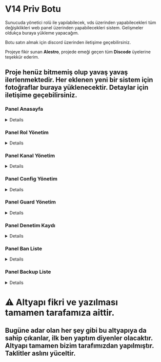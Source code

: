 # V14 Priv Botu
Sunucuda yönetici rolü ile yapılabilecek, vds üzerinden yapabilecekleri tüm değişiklikleri web panel üzerinden yapabilecekleri sistem. Gelişmeler oldukça buraya yükleme yapacağım.

Botu satın almak için discord üzerinden iletişime geçebilirsiniz.

Projeye fikir sunan **Alestro**, projede emeği geçen tüm **Discode** üyelerine teşekkür ederim.

## Proje henüz bitmemiş olup yavaş yavaş ilerlenmektedir. Her eklenen yeni bir sistem için fotoğraflar buraya yüklenecektir. Detaylar için iletişime geçebilirsiniz.

### Panel Anasayfa
<details>
    - Sunucuda bulanan üyeleri, tag rolündeki kişileri, url kullanımını ve booster sayısını gösterir.
  <img src="https://github.com/ariscik/V14-Web-Priv-Discord-Bot/assets/96181006/e2068456-35b2-4f3e-ac96-4c86664d9698">
</details>

### Panel Rol Yönetim
<details>
  - Sunucuda bulanan rolleri listeler. İlk buton rolü bir üst sıraya taşır. İkinci buton bir alt sıraya taşır. Üçüncü buton rolü siler, dördüncü buton rolün ayrı gösterini açıp kapatır. Eğer botun rolü yönetme izni yoksa butonlar kapalı kalır. Rol oluştur butonuna tıklayarak açılan modaldan rol oluşturabilirsiniz.
  <img src="https://github.com/ariscik/V14-Web-Priv-Discord-Bot/assets/96181006/07ff7edb-ca47-470f-981e-95e5845fbe17">
</details>

### Panel Kanal Yönetim
<details>
  - Sunucuda bulunan kanalları listeler. Button ile kanalı silebilirsiniz. Kanal isminin başındaki # işareti kanalın kategori olduğunu işaret eder. Kanal oluştur butonuna tıklayarak açılan modaldan kanal oluşturabilirsiniz.
  <img src="https://github.com/ariscik/V14-Web-Priv-Discord-Bot/assets/96181006/f04fe450-0a2d-4a66-9c18-c05cce6c5a94">
</details>

### Panel Config Yönetim
<details>
  - Sunucuda çalışacak olan guard tokenini, dağıtıcı tokenlerini ve banlama işlemi için taç hesabı tokenini girebilirsiniz.
  <img src="https://github.com/ariscik/V14-Web-Priv-Discord-Bot/assets/96181006/f586e08a-7e68-495c-b660-bc5975a45f25">
</details>

### Panel Guard Yönetim
<details>
  - Güvenli listesinden güvenlide olan kişileri buton ile çıkarabilir, sağ üstteki buton ile de yeni güvenli kişi ekleyebilirsiniz. Guard işlem listesinden kimin sunucuda yasaklı işlemleri yaptığını görebilirsiniz.
  <img src="https://github.com/ariscik/V14-Web-Priv-Discord-Bot/assets/96181006/73da43b4-17b1-41dd-8a90-2258346e5dcf">
  <img src="https://github.com/ariscik/V14-Web-Priv-Discord-Bot/assets/96181006/847c3150-c91f-4bad-aff0-bc6bf53f4f70">
  <img src="https://github.com/ariscik/V14-Web-Priv-Discord-Bot/assets/96181006/cb7d8326-527b-4f20-ba11-478f3e93cd9d">
</details>

### Panel Denetim Kaydı
<details>
  - Burada logları görebilir, sunucuda olan olayları inceleyebilirsiniz.
  <img src="https://github.com/ariscik/V14-Web-Priv-Discord-Bot/assets/96181006/1bdb22fb-770c-4132-b6f2-2135f79638e5">
  <img src="https://github.com/ariscik/V14-Web-Priv-Discord-Bot/assets/96181006/a0df7d50-416d-40c3-bc43-d70a920a32e8">
  <img src="https://github.com/ariscik/V14-Web-Priv-Discord-Bot/assets/96181006/58281b27-c8fb-4e3f-9ee6-77a2002f3f92">
</details>

### Panel Ban Liste
<details>
  - Sunucuda banlı olanların listesini görebilir, arama yapabilir ve butonla kaldırabilirsiniz.
  <img src="https://github.com/ariscik/V14-Web-Priv-Discord-Bot/assets/96181006/aaa83997-862b-4b73-9eec-e6d136c1f389">
</details>

### Panel Backup Liste
<details>
  - Datada olup sunucuda olmayan rolleri görebilir ve butona basarak rolü kurabilirsiniz.
  <img src="https://github.com/ariscik/V14-Web-Priv-Discord-Bot/assets/96181006/0c4f32bf-027c-495b-9978-46214f91f22a">
</details>

<h1>⚠️ Altyapı fikri ve yazılması tamamen tarafamıza aittir.</h1>
<h2>Bugüne adar olan her şey gibi bu altyapıya da sahip çıkanlar, ilk ben yaptım diyenler olacaktır. Altyapı tamamen bizim tarafımızdan yapılmıştır. Taklitler aslını yüceltir.</h2>
